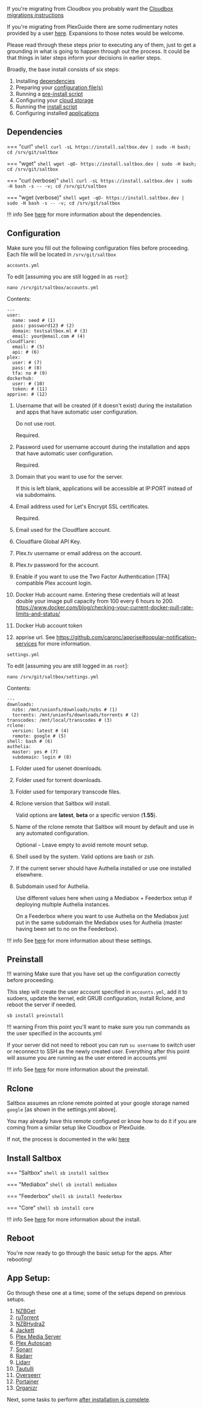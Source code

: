 If you're migrating from Cloudbox you probably want the [Cloudbox migrations instructions](https://docs.saltbox.dev/community/guides/cloudbox/)

If you're migrating from PlexGuide there are some rudimentary notes provided by a user [here](https://docs.saltbox.dev/community/guides/plexguide/).  Expansions to those notes would be welcome.

Please read through these steps prior to executing any of them, just to get a grounding in what is going to happen through out the process.  It could be that things in later steps inform your decisions in earlier steps.

Broadly, the base install consists of six steps:

1. Installing [dependencies](#dependencies)
2. Preparing your [configuration file(s)](#configuration)
3. Running a [pre-install script](#preinstall)
4. Configuring your [cloud storage](#rclone)
5. Running the [install script](#install-saltbox)
6. Configuring installed [applications](#app-setup)

## Dependencies

=== "curl"
    ``` shell
    curl -sL https://install.saltbox.dev | sudo -H bash; cd /srv/git/saltbox
    ```

=== "wget"
    ``` shell
    wget -qO- https://install.saltbox.dev | sudo -H bash; cd /srv/git/saltbox
    ```

=== "curl (verbose)"
    ``` shell
    curl -sL https://install.saltbox.dev | sudo -H bash -s -- -v; cd /srv/git/saltbox
    ```

=== "wget (verbose)"
    ``` shell
    wget -qO- https://install.saltbox.dev | sudo -H bash -s -- -v; cd /srv/git/saltbox
    ```

!!! info
    See [here](../../reference/dependencies.md) for more information about the dependencies.


## Configuration

Make sure you fill out the following configuration files before proceeding. Each file will be located in `/srv/git/saltbox`

`accounts.yml`

To edit [assuming you are still logged in as `root`]:

```
nano /srv/git/saltbox/accounts.yml
```

Contents:

``` { .yaml .annotate }
---
user:
  name: seed # (1)
  pass: password123 # (2)
  domain: testsaltbox.ml # (3)
  email: your@email.com # (4)
cloudflare:
  email: # (5)
  api: # (6)
plex:
  user: # (7)
  pass: # (8)
  tfa: no # (9)
dockerhub:
  user: # (10)
  token: # (11)
apprise: # (12)
```

1. Username that will be created (if it doesn't exist) during the installation and apps that have automatic user configuration.

    Do not use root.

    Required.

2. Password used for username account during the installation and apps that have automatic user configuration.

    Required.

3. Domain that you want to use for the server.

    If this is left blank, applications will be accessible at IP:PORT instead of via subdomains.

4. Email address used for Let's Encrypt SSL certificates.

    Required.

5. Email used for the Cloudflare account.

6. Cloudflare Global API Key.

7. Plex.tv username or email address on the account.

8. Plex.tv password for the account.

9. Enable if you want to use the Two Factor Authentication [TFA] compatible Plex account login.

10. Docker Hub account name. Entering these credentials will at least double your image pull capacity from 100 every 6 hours to 200. <https://www.docker.com/blog/checking-your-current-docker-pull-rate-limits-and-status/>

11. Docker Hub account token

12. apprise url. See <https://github.com/caronc/apprise#popular-notification-services> for more information.


`settings.yml`

To edit [assuming you are still logged in as `root`]:

```
nano /srv/git/saltbox/settings.yml
```

Contents:


``` { .yaml .annotate }
---
downloads:
  nzbs: /mnt/unionfs/downloads/nzbs # (1)
  torrents: /mnt/unionfs/downloads/torrents # (2)
transcodes: /mnt/local/transcodes # (3)
rclone:
  version: latest # (4)
  remote: google # (5)
shell: bash # (6)
authelia:
  master: yes # (7)
  subdomain: login # (8)
```

1. Folder used for usenet downloads.

2. Folder used for torrent downloads.

3. Folder used for temporary transcode files.

4. Rclone version that Saltbox will install.

    Valid options are **latest**, **beta** or a specific version (**1.55**).

5. Name of the rclone remote that Saltbox will mount by default and use in any automated configuration.

    Optional - Leave empty to avoid remote mount setup.

6. Shell used by the system. Valid options are bash or zsh.

7. If the current server should have Authelia installed or use one installed elsewhere.

8. Subdomain used for Authelia.

    Use different values here when using a Mediabox + Feederbox setup if deploying multiple Authelia instances.

    On a Feederbox where you want to use Authelia on the Mediabox just put in the same subdomain the Mediabox uses for Authelia (master having been set to no on the Feederbox).

!!! info
    See [here](../../reference/accounts.md) for more information about these settings.

## Preinstall

!!! warning
    Make sure that you have set up the configuration correctly before proceeding.

This step will create the user account specified in `accounts.yml`, add it to sudoers, update the kernel, edit GRUB configuration, install Rclone, and reboot the server if needed.

``` shell
sb install preinstall
```

!!! warning
    From this point you'll want to make sure you run commands as the user specified in the accounts.yml

If your server did not need to reboot you can run `su username` to switch user or reconnect to SSH as the newly created user. Everything after this point will assume you are running as the user entered in accounts.yml

!!! info
    See [here](../../reference/preinstall.md) for more information about the preinstall.

## Rclone
Saltbox assumes an rclone remote pointed at your google storage named `google` [as shown in the settings.yml above].

You may already have this remote configured or know how to do it if you are coming from a similar setup like Cloudbox or PlexGuide.

If not, the process is documented in the wiki [here](../../reference/rclone.md)

## Install Saltbox

=== "Saltbox"
    ``` shell
    sb install saltbox
    ```

=== "Mediabox"
    ``` shell
    sb install mediabox
    ```

=== "Feederbox"
    ``` shell
    sb install feederbox
    ```

=== "Core"
    ``` shell
    sb install core
    ```

!!! info
    See [here](../../reference/install.md) for more information about the install.

## Reboot

You're now ready to go through the basic setup for the apps. After rebooting!

## App Setup:

Go through these one at a time; some of the setups depend on previous setups.

1. [NZBGet](../../apps/nzbget.md)
1. [ruTorrent](../../apps/rutorrent.md)
1. [NZBHydra2](../../apps/nzbhydra2.md)
1. [Jackett](../../apps/jackett.md)
1. [Plex Media Server](../../apps/plex.md)
1. [Plex Autoscan](../../apps/plex-autoscan.md)
1. [Sonarr](../../apps/sonarr.md)
1. [Radarr](../../apps/radarr.md)
1. [Lidarr](../../apps/lidarr.md)
1. [Tautulli](../../apps/tautulli.md)
1. [Overseerr](../../apps/overseerr.md)
1. [Portainer](../../apps/portainer.md)
1. [Organizr](../../apps/organizr.md)

Next, some tasks to perform [after installation is complete](after.md).
